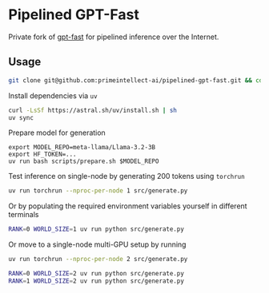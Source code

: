 # Pipelined GPT-Fast

Private fork of [gpt-fast](https://github.com/pytorch-labs/gpt-fast) for pipelined inference over the Internet.

## Usage

```bash
git clone git@github.com:primeintellect-ai/pipelined-gpt-fast.git && cd pipelined-gpt-fast
```

Install dependencies via `uv`

```bash
curl -LsSf https://astral.sh/uv/install.sh | sh
uv sync
```

Prepare model for generation
```
export MODEL_REPO=meta-llama/Llama-3.2-3B
export HF_TOKEN=...
uv run bash scripts/prepare.sh $MODEL_REPO
```

Test inference on single-node by generating 200 tokens using `torchrun`

```bash
uv run torchrun --nproc-per-node 1 src/generate.py
```

Or by populating the required environment variables yourself in different terminals

```bash
RANK=0 WORLD_SIZE=1 uv run python src/generate.py
```

Or move to a single-node multi-GPU setup by running

```bash
uv run torchrun --nproc-per-node 2 src/generate.py
```

```bash
RANK=0 WORLD_SIZE=2 uv run python src/generate.py
RANK=1 WORLD_SIZE=2 uv run python src/generate.py
```